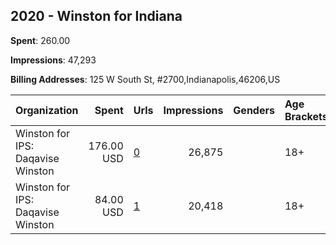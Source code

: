 ## 2020 - Winston for Indiana 
**Spent**: 260.00

**Impressions**: 47,293

**Billing Addresses**: 125 W South St, #2700,Indianapolis,46206,US

|Organization|Spent|Urls|Impressions|Genders|Age Brackets|Country Codes|
|:---|---:|:---|---:|:---|:---|:---|
|Winston for IPS: Daqavise Winston|176.00 USD|[0](https://www.snap.com/political-ads/asset/3de1121f46e1f881959377881c9ebf23bd0c49555131b941fd26a28a4362d295?mediaType=mp4)|26,875||18+|united states|
|Winston for IPS: Daqavise Winston|84.00 USD|[1](https://www.snap.com/political-ads/asset/e1772ad0dca565bab2bb2cdf7316ac84699f38ee45e0c0ae2f7d9589250bed71?mediaType=mov)|20,418||18+|united states|
